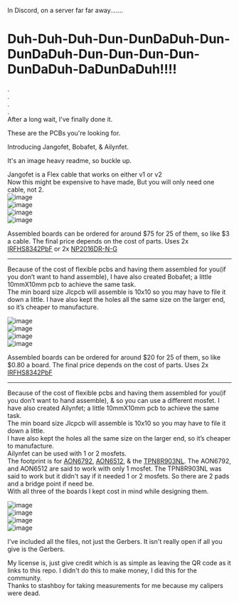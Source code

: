 In Discord, on a server far far away.......  

# Duh-Duh-Duh-Dun-DunDaDuh-Dun-DunDaDuh-Dun-Dun-Dun-Dun-DunDaDuh-DaDunDaDuh!!!!  
.  
.  
.  
.  
After a long wait, I've finally done it.  

These are the PCBs you're looking for.   

Introducing Jangofet, Bobafet, & Ailynfet. 

It's an image heavy readme, so buckle up.  

Jangofet is a Flex cable that works on either v1 or v2  
Now this might be expensive to have made, But you will only need one cable, not 2.  
![image](https://github.com/user-attachments/assets/749e488b-0f25-4feb-9ee1-d746e3be66e3)  
![image](https://github.com/user-attachments/assets/8c765d55-7361-4e26-901a-a11e5adaf2b1)  
![image](https://github.com/pbanj/Fet-1/raw/refs/heads/main/jangofet/jangotop.png)  
![image](https://github.com/pbanj/Fet-1/raw/refs/heads/main/jangofet/jangobottom.png)  

Assembled boards can be ordered for around $75 for 25 of them, so like $3 a cable. The final price depends on the cost of parts. 
Uses 2x [IRFHS8342PbF](https://www.infineon.com/dgdl/irfhs8342pbf.pdf?fileId=5546d462533600a401535623992e1f5f) or 2x [NP2016DR-N-G](https://www.lcsc.com/datasheet/lcsc_datasheet_2208231101_NATLINEAR-NP2016DR-N-G_C2991144.pdf)  

------------------------------------------------------------------------------------------------------------

Because of the cost of flexible pcbs and having them assembled for you(if you don’t want to hand assemble), I have also created Bobafet; a little 10mmX10mm pcb to achieve the same task.  
The min board size Jlcpcb will assemble is 10x10 so you may have to file it down a little. I have also kept the holes all the same size on the larger end, so it’s cheaper to manufacture.  

![image](https://github.com/pbanj/Fet-1/raw/refs/heads/main/bobafet/bobafet-3D-top.png)  
![image](https://github.com/pbanj/Fet-1/raw/refs/heads/main/bobafet/bobafet-3D-bottom.png)  
![image](https://github.com/pbanj/Fet-1/raw/refs/heads/main/bobafet/bobafettop.png)   
![image](https://github.com/pbanj/Fet-1/raw/refs/heads/main/bobafet/bobafetbottom.png)  

Assembled boards can be ordered for around $20 for 25 of them, so like $0.80 a board. The final price depends on the cost of parts. 
Uses 2x [IRFHS8342PbF](https://www.infineon.com/dgdl/irfhs8342pbf.pdf?fileId=5546d462533600a401535623992e1f5f)  

------------------------------------------------------------------------------------------------------------

Because of the cost of flexible pcbs and having them assembled for you(if you don’t want to hand assemble), & so you can use a different mosfet. I have also created Ailynfet; a little 10mmX10mm pcb to achieve the same task.  
The min board size Jlcpcb will assemble is 10x10 so you may have to file it down a little.  
I have also kept the holes all the same size on the larger end, so it’s cheaper to manufacture.  
Ailynfet can be used with 1 or 2 mosfets.  
The footprint is for [AON6792](https://www.aosmd.com/sites/default/files/res/datasheets/AON6792.pdf), [AON6512](https://www.aosmd.com/sites/default/files/res/datasheets/AON6512.pdf), & the [TPN8R903NL](https://toshiba.semicon-storage.com/info/TPN8R903NL_datasheet_en_20140218.pdf?did=14026&prodName=TPN8R903NL).
The AON6792, and AON6512 are said to work with only 1 mosfet. The TPN8R903NL was said to work but it didn't say if it needed 1 or 2 mosfets. So there are 2 pads and a bridge point if need be.  
With all three of the boards I kept cost in mind while designing them.  


![image](https://github.com/pbanj/Fet-1/raw/refs/heads/main/ailynfet/ailynfet-3D-top.png)  
![image](https://github.com/pbanj/Fet-1/raw/refs/heads/main/ailynfet/ailynfet-3D-bottom.png)  
![image](https://github.com/pbanj/Fet-1/raw/refs/heads/main/ailynfet/ailynfettop.png)   
![image](https://github.com/pbanj/Fet-1/raw/refs/heads/main/ailynfet/ailynfetbottom.png)  


I've included all the files, not just the Gerbers. It isn't really open if all you give is the Gerbers.  



My license is, just give credit which is as simple as leaving the QR code as it links to this repo. I didn't do this to make money, I did this for the community.  
Thanks to stashboy for taking measurements for me because my calipers were dead.
